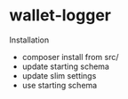 # wallet-logger
Installation
- composer install from src/
- update starting schema
- update slim settings
- use starting schema    
